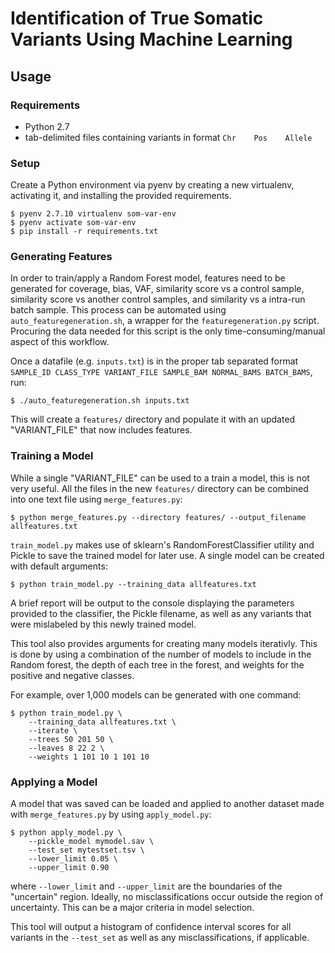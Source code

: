 # Identification of True Somatic Variants Using Machine Learning

## Usage

### Requirements
+ Python 2.7
+ tab-delimited files containing variants in format `Chr    Pos    Allele`

### Setup
Create a Python environment via pyenv by creating a new virtualenv, activating
it, and installing the provided requirements.
```console
$ pyenv 2.7.10 virtualenv som-var-env
$ pyenv activate som-var-env
$ pip install -r requirements.txt
```

### Generating Features
In order to train/apply a Random Forest model, features need to be generated for
coverage, bias, VAF, similarity score vs a control sample, similarity score vs
another control samples, and similarity vs a intra-run batch sample. This
process can be automated using `auto_featuregeneration.sh`, a wrapper for the
`featuregeneration.py` script. Procuring the data needed for this script is the
only time-consuming/manual aspect of this workflow.

Once a datafile (e.g. `inputs.txt`) is in the proper tab separated format
`SAMPLE_ID CLASS_TYPE VARIANT_FILE SAMPLE_BAM NORMAL_BAMS BATCH_BAMS`, run:
```console
$ ./auto_featuregeneration.sh inputs.txt
```

This will create a `features/` directory and populate it with an updated
"VARIANT_FILE" that now includes features.

### Training a Model
While a single "VARIANT_FILE" can be used to a train a model, this is not very
useful. All the files in the new `features/` directory can be combined into one
text file using `merge_features.py`:

```console
$ python merge_features.py --directory features/ --output_filename allfeatures.txt
```

`train_model.py` makes use of sklearn's RandomForestClassifier utility and
Pickle to save the trained model for later use. A single model can be created
with default arguments:
```console
$ python train_model.py --training_data allfeatures.txt
```

A brief report will be output to the console displaying the parameters provided
to the classifier, the Pickle filename, as well as any variants that were
mislabeled by this newly trained model.

This tool also provides arguments for creating many models iterativly. This is
done by using a combination of the number of models to include in the Random 
forest, the depth of each tree in the forest, and weights for the positive and
negative classes. 

For example, over 1,000 models can be generated with one command:
```console
$ python train_model.py \
    --training_data allfeatures.txt \
    --iterate \
    --trees 50 201 50 \
    --leaves 8 22 2 \
    --weights 1 101 10 1 101 10
```

### Applying a Model
A model that was saved can be loaded and applied to another dataset made with
`merge_features.py` by using `apply_model.py`:
```console
$ python apply_model.py \
    --pickle_model mymodel.sav \
    --test_set mytestset.tsv \
    --lower_limit 0.05 \
    --upper_limit 0.90
```
where `--lower_limit` and `--upper_limit` are the boundaries of the "uncertain"
region. Ideally, no misclassifications occur outside the region of uncertainty.
This can be a major criteria in model selection.

This tool will output a histogram of confidence interval scores for all variants
in the `--test_set` as well as any misclassifications, if applicable. 


